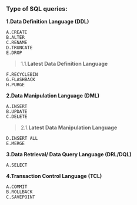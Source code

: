 ### Type of SQL queries:

<b>1.Data Definition Language (DDL)</b></br>
 
    A.CREATE 
    B.ALTER 
    C.RENAME
    D.TRUNCATE
    E.DROP
	
  > 1.1.<b>Latest Data Definition Language</b></br>

    F.RECYCLEBIN
    G.FLASHBACK
    H.PURGE

<b>2.Data Manipulation Language (DML)</b></br>

    A.INSERT
    B.UPDATE
    C.DELETE

  > 2.1.<b>Latest Data Manipulation Language</b></br>

    D.INSERT ALL
    E.MERGE

<b>3.Data Retrieval/ Data Query Language (DRL/DQL)</b></br>

    A.SELECT

<b>4.Transaction Control Language (TCL)</b></br>

    A.COMMIT
    B.ROLLBACK
    C.SAVEPOINT
